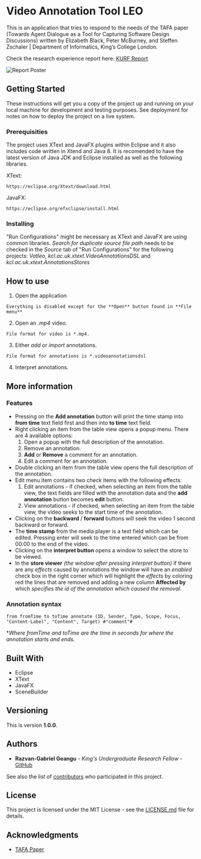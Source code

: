 # Video Annotation Tool LEO

This is an application that tries to respond to the needs of the TAFA paper (Towards Agent Dialogue as a Tool for Capturing Software Design Discussions) written by Elizabeth Black, Peter McBurney, and Steffen Zschaler | Department of Informatics, King’s College London.

Check the research experience report here: [KURF Report](https://www.dropbox.com/s/8v78phod017cbut/Razvan_Geangu_Report_KURF.pdf?dl=0)

![Report Poster](https://lh3.googleusercontent.com/p1IsI0pBXqZTsDbZ5xmA638Y5sCrnx80baCKq3po-V7Sdlb2KQaDQrr5b7wy-7sGIX_K1bYbuB8k4J8=w2560-h1276)

## Getting Started

These instructions will get you a copy of the project up and running on your local machine for development and testing purposes. See deployment for notes on how to deploy the project on a live system.

### Prerequisities

The project uses XText and JavaFX plugins within Eclipse and it also includes code written in Xtend and Java 8. It is recomended to have the latest version of Java JDK and Eclipse installed as well as the following libraries.

XText:
```
https://eclipse.org/Xtext/download.html
```

JavaFX:
```
https://eclipse.org/efxclipse/install.html
```

### Installing

"Run Configurations" might be necessary as XText and JavaFX are using common libraries. *Search for duplicate source file path* needs to be checked in the *Source* tab of "Run Configurations" for the following projects: *Vatleo*, *kcl.ac.uk.xtext.VideoAnnotationsDSL* and *kcl.ac.uk.xtext.AnnotationsStores*

## How to use
1. Open the application
```
Everything is disabled except for the **Open** button found in **File menu**
```
2. Open an *.mp4* video.
```
File format for video is *.mp4.
```
3. Either *add* or *import* annotations.
```
File format for annotations is *.videoannotationsdsl
```
4. Interpret annotations.

## More information
### Features
* Pressing on the **Add annotation** button will print the time stamp into **from time** text field first and then into **to time** text field.
* Right clicking an item from the table view opens a popup menu. There are 4 available options:
    1. Open a popup with the full description of the annotation.
    2. Remove an annotation.
    3. **Add** or **Remove** a comment for an annotation.
    4. Edit a comment for an annotation.
* Double clicking an item from the table view opens the full description of the annotation.
* Edit menu item contains two check items with the following effects:
    1. Edit annotations - if checked, when selecting an item from the table view, the text fields are filled with the annotation data and the **add annotation** button becomes **edit** button.
    2. View annotations - if checked, when selecting an item from the table view, the video seeks to the start time of the annotation.
* Clicking on the **backward** / **forward** buttons will seek the video 1 second backward or forward.
* The **time stamp** from the media player is a text field which can be edited. Pressing enter will seek to the time entered which can be from 00:00 to the end of the video.
* Clicking on the **interpret button** opens a window to select the store to be viewed.
* In the **store viewer** *(the window after pressing interpret button)* if there are any *effects* caused by annotations the window will have an *enabled* check box in the right corner which will highlight the *effects* by coloring red the lines that are removed and adding a new column **Affected by** which *specifies the id of the annotation which caused the removal*.

### Annotation syntax
```
from fromTime to toTime annotate (ID, Sender, Type, Scope, Focus, "Content-Label", "Content", Target) #"comment"#
```
**Where fromTime and toTime are the time in seconds for where the annotation starts and ends.*

## Built With

* Eclipse
* XText
* JavaFX
* SceneBuilder

## Versioning

This is version **1.0.0**.

## Authors

* **Razvan-Gabriel Geangu** - *King's Undergraduate Research Fellow* - [GitHub](https://github.com/RazvanGeangu)

See also the list of [contributors](https://github.kcl.ac.uk/videoAnnotation/Vatleo/contributors) who participated in this project.

## License

This project is licensed under the MIT License - see the [LICENSE.md](LICENSE.md) file for details.

## Acknowledgments

* [TAFA Paper](http://steffen-zschaler.de/publications/tafa2013.pdf)
